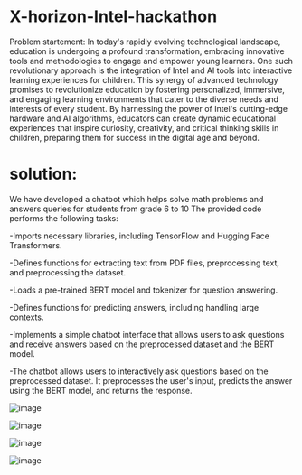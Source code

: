 # X-horizon-Intel-hackathon
Problem startement: In today's rapidly evolving technological landscape, education is undergoing a profound transformation, embracing innovative tools and methodologies to engage and empower young learners. One such revolutionary approach is the integration of Intel and AI tools into interactive learning experiences for children. 
This synergy of advanced technology promises to revolutionize education by fostering personalized, immersive, and engaging learning environments that cater to the diverse needs and interests of every student. 
By harnessing the power of Intel's cutting-edge hardware and AI algorithms, educators can create dynamic educational experiences that inspire curiosity, creativity, and critical thinking skills in children, preparing them for success in the digital age and beyond. 

# solution:
We have developed a chatbot which helps solve math problems and answers queries for students from grade 6 to 10
The provided code performs the following tasks:

-Imports necessary libraries, including TensorFlow and Hugging Face Transformers.

-Defines functions for extracting text from PDF files, preprocessing text, and preprocessing the dataset.

-Loads a pre-trained BERT model and tokenizer for question answering.

-Defines functions for predicting answers, including handling large contexts.

-Implements a simple chatbot interface that allows users to ask questions and receive answers based on the preprocessed dataset and the BERT model.

-The chatbot allows users to interactively ask questions based on the preprocessed dataset. It preprocesses the user's input, predicts the answer using the BERT model, and returns the response.

![image](https://github.com/sri3010/X-horizon-Intel-hackathon/assets/112573558/300c8775-e6d0-418f-9ebe-372b569acedd)

![image](https://github.com/sri3010/X-horizon-Intel-hackathon/assets/112573558/0cb7765d-896c-4f03-8db3-f7f9abbd77c3)

![image](https://github.com/sri3010/X-horizon-Intel-hackathon/assets/112573558/f147b6a6-6529-4b0c-93d4-05a425e886ff)

![image](https://github.com/sri3010/X-horizon-Intel-hackathon/assets/112573558/4dc3e6ac-9a12-4340-b776-57bb11de589d)
